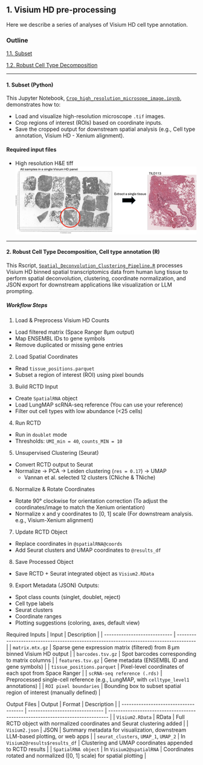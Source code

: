 ## 1. Visium HD pre-processing
Here we describe a series of analyses of Visium HD cell type annotation.

### Outline
[1.1. Subset](#1-subset-python)

[1.2. Robust Cell Type Decomposition](#2-robust-cell-type-decomposition-cell-type-annotation-r)



---
#### 1. Subset (Python)
This Jupyter Notebook, [`Crop_high_resolution_microsope_image.ipynb`](./Visium_HD_Crop_high_resolution_microsope_image.ipynb), demonstrates how to:
- Load and visualize high-resolution microscope `.tif` images.
- Crop regions of interest (ROIs) based on coordinate inputs.
- Save the cropped output for downstream spatial analysis (e.g., Cell type annotation, Visium HD - Xenium alignment).

#### Required input files
- High resolution H&E tiff
![Overview](./figures/Subset_overview.png)

---
#### 2. Robust Cell Type Decomposition, Cell type annotation (R)
This Rscript, [`Spatial_Deconvolution_Clustering_Pipeline.R`](./Tissue2_celltype_annotation.R) processes Visium HD binned spatial transcriptomics data from human lung tissue to perform spatial deconvolution, clustering, coordinate normalization, and JSON export for downstream applications like visualization or LLM prompting.

##### Workflow Steps
1. Load & Preprocess Visium HD Counts
- Load filtered matrix (Space Ranger 8µm output)
- Map ENSEMBL IDs to gene symbols
- Remove duplicated or missing gene entries

2. Load Spatial Coordinates
-  Read `tissue_positions.parquet`
-  Subset a region of interest (ROI) using pixel bounds

3. Build RCTD Input
- Create `SpatialRNA` object
- Load LungMAP scRNA-seq reference (You can use your reference)
- Filter out cell types with low abundance (<25 cells)

4. Run RCTD
- Run in `doublet` mode
- Thresholds: `UMI_min = 40`, `counts_MIN = 10`

5. Unsupervised Clustering (Seurat)
- Convert RCTD output to Seurat
- Normalize → PCA → Leiden clustering (`res = 0.17`) → UMAP
  * Vannan et al. selected 12 clusters (CNiche & TNiche)
    
6. Normalize & Rotate Coordinates
- Rotate 90° clockwise for orientation correction (To adjust the coordinates/image to match the Xenium orientation)
- Normalize x and y coordinates to [0, 1] scale (For downstream analysis. e.g., Visium-Xenium alignment)

7. Update RCTD Object
- Replace coordinates in `@spatialRNA@coords`
- Add Seurat clusters and UMAP coordinates to `@results_df`

8. Save Processed Object
- Save RCTD + Seurat integrated object as `Visium2.RData`

9. Export Metadata (JSON)
Outputs:
- Spot class counts (singlet, doublet, reject)
- Cell type labels
- Seurat clusters
- Coordinate ranges
- Plotting suggestions (coloring, axes, default view)

Required Inputs
| Input                        | Description                                                                            |
| ---------------------------- | -------------------------------------------------------------------------------------- |
| `matrix.mtx.gz`              | Sparse gene expression matrix (filtered) from 8 µm binned Visium HD output             |
| `barcodes.tsv.gz`            | Spot barcodes corresponding to matrix columns                                          |
| `features.tsv.gz`            | Gene metadata (ENSEMBL ID and gene symbols)                                            |
| `tissue_positions.parquet`   | Pixel-level coordinates of each spot from Space Ranger                                 |
| `scRNA-seq reference (.rds)` | Preprocessed single-cell reference (e.g., LungMAP, with `celltype_level1` annotations) |
| `ROI pixel boundaries`       | Bounding box to subset spatial region of interest (manually defined)                   |

Output Files
| Output                                | Format                          | Description                                                                    |
| ------------------------------------- | ------------------------------- | ------------------------------------------------------------------------------ |
| `Visium2.RData`                       | RData                           | Full RCTD object with normalized coordinates and Seurat clustering added       |
| `Visium2.json`                        | JSON                            | Summary metadata for visualization, downstream LLM-based plotting, or web apps |
| `seurat_clusters`, `UMAP_1`, `UMAP_2` | In `Visium2@results$results_df` | Clustering and UMAP coordinates appended to RCTD results                       |
| `SpatialRNA object`                   | In `Visium2@spatialRNA`         | Coordinates rotated and normalized (\[0, 1] scale) for spatial plotting        |

